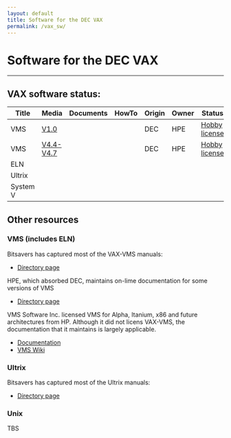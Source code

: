 ```yaml
---
layout: default
title: Software for the DEC VAX
permalink: /vax_sw/
---
```


# Software for the DEC VAX

---

## VAX software status:

| Title    | Media                                                                                  | Documents | HowTo | Origin | Owner | Status                              |
| -------- | -------------------------------------------------------------------------------------- | --------- | ----- | ------ | ----- | ----------------------------------- |
| VMS      | [V1.0](https://drive.google.com/drive/folders/1Pon-KHWM2oq0iZx2mtfeR2N1hi-KJsXu)       |           |       | DEC    | HPE   | [Hobby license](../dec_vms_license) |
| VMS      | [V4.4-V4.7](https://www.dropbox.com/sh/jo34j07avco3dtt/AAAjA2ftGt9Sl7mPS9zXOqDEa?dl=0) |           |       | DEC    | HPE   | [Hobby license](../dec_vms_license) |
| ELN      |                                                                                        |           |       |        |       |
| Ultrix   |                                                                                        |           |       |        |       |
| System V |                                                                                        |           |       |        |       |

## Other resources

### VMS (includes ELN)

Bitsavers has captured most of the VAX-VMS manuals:

- [Directory page](http://bitsavers.org/pdf/dec/vax/vms/)

HPE, which absorbed DEC, maintains on-lime documentation for some versions of VMS

- [Directory page](https://support.hpe.com/hpesc/public/docDisplay?docId=a00058693en_us)

VMS Software Inc. licensed VMS for Alpha, Itanium, x86 and future architectures from HP.  Although it did not licens VAX-VMS, the documentation that it maintains is largely applicable.

 - [Documentation](https://docs.vmssoftware.com/)
 - [VMS Wiki](https://wiki.vmssoftware.com/Main_Page)


### Ultrix

Bitsavers has captured most of the Ultrix manuals:

- [Directory page](http://bitsavers.org/pdf/dec/vax/ultrix-32/)

### Unix

  TBS
